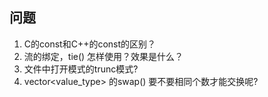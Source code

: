 ## 问题

1. C的const和C++的const的区别？
2. 流的绑定，tie() 怎样使用？效果是什么？
3. 文件中打开模式的trunc模式? 
4. vector<value_type> 的swap() 要不要相同个数才能交换呢?
